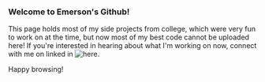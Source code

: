 ### Welcome to Emerson's Github!
This page holds most of my side projects from college, which were very fun to work on at the time, but now most of my best code 
cannot be uploaded here! If you're interested in hearing about what I'm working on now, connect with me on linked in ![here](https://www.linkedin.com/in/emersonspradling/).

Happy browsing!

<!--
**espradli/espradli** is a ✨ _special_ ✨ repository because its `README.md` (this file) appears on your GitHub profile.

Here are some ideas to get you started:

- 🔭 I’m currently working on ...
- 🌱 I’m currently learning ...
- 👯 I’m looking to collaborate on ...
- 🤔 I’m looking for help with ...
- 💬 Ask me about ...
- 📫 How to reach me: ...
- 😄 Pronouns: ...
- ⚡ Fun fact: ...
-->
